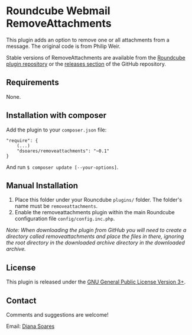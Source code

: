 Roundcube Webmail RemoveAttachments
===================================

This plugin adds an option to remove one or all attachments from a message.
The original code is from Philip Weir.

Stable versions of RemoveAttachments are available from the [Roundcube plugin repository][rcplugrepo] or the [releases section][releases] of the GitHub repository.


Requirements
------------

None.

Installation with composer
----------------------------------------

Add the plugin to your `composer.json` file:

    "require": {
        (...)
        "dsoares/removeattachments": "~0.1"
    }

And run `$ composer update [--your-options]`.

Manual Installation
----------------------------------------

1. Place this folder under your Rouncdube `plugins/` folder. The folder's name must be `removeattachments`.
1. Enable the removeattachments plugin within the main Roundcube configuration file `config/config.inc.php`.

*Note: When downloading the plugin from GitHub you will need to create a
directory called removeattachments and place the files in there,
ignoring the root directory in the downloaded archive directory in the
downloaded archive.*

License
----------------------------------------

This plugin is released under the [GNU General Public License Version 3+][gpl].

Contact
----------------------------------------

Comments and suggestions are welcome!

Email: [Diana Soares][dsoares]

[rcplugrepo]: http://plugins.roundcube.net/packages/dsoares/removeattachments
[releases]: http://github.com/JohnDoh/Roundcube-Plugin-RemoveAttachments/releases
[gpl]: http://www.gnu.org/licenses/gpl.html
[dsoares]: mailto:diana.soares@gmail.com

